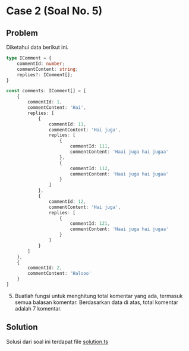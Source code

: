 # Case 2 (Soal No. 5)

## Problem

Diketahui data berikut ini.

```ts
type IComment = {
	commentId: number;
	commentContent: string;
	replies?: IComment[];
}

const comments: IComment[] = [
	{
		commentId: 1,
		commentContent: 'Hai',
		replies: [
			{
				commentId: 11,
				commentContent: 'Hai juga',
				replies: [
					{
						commentId: 111,
						commentContent: 'Haai juga hai jugaa'
					},
					{
						commentId: 112,
						commentContent: 'Haai juga hai jugaa'
					}
				]
			},
			{
				commentId: 12,
				commentContent: 'Hai juga',
				replies: [
					{
						commentId: 121,
						commentContent: 'Haai juga hai jugaa'
					}
				]
			}
		]
	},
	{
		commentId: 2,
		commentContent: 'Halooo'
	}
]
```

5. Buatlah fungsi untuk menghitung total komentar yang ada, termasuk semua
balasan komentar. Berdasarkan data di atas, total komentar adalah 7 komentar.

## Solution

Solusi dari soal ini terdapat file [solution.ts](solution.ts)